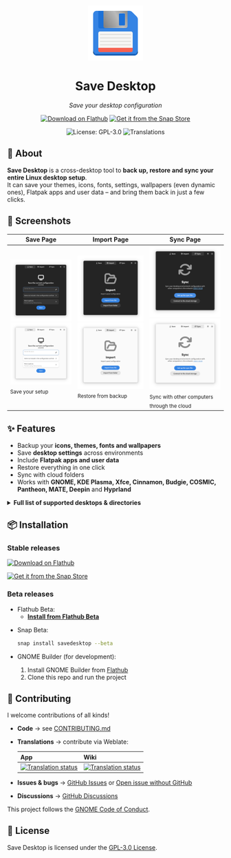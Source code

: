 <div align="center">
  <img src="/data/icons/hicolor/scalable/apps/io.github.vikdevelop.SaveDesktop.svg" width="128"/>
  <h1>Save Desktop</h1>
  <p><i>Save your desktop configuration</i></p>

  <a href='https://flathub.org/apps/io.github.vikdevelop.SaveDesktop'><img width='180' alt='Download on Flathub' src='https://flathub.org/api/badge?svg&locale=en&light'/></a>
  <a href="https://snapcraft.io/savedesktop"><img alt="Get it from the Snap Store" src="https://snapcraft.io/en/light/install.svg" /></a>
  
  ![License: GPL-3.0](https://img.shields.io/badge/License-GPLv3-blue.svg)
  ![Translations](https://hosted.weblate.org/widget/vikdevelop/savedesktop/svg-badge.svg)
</div>

## 🚀 About

**Save Desktop** is a cross-desktop tool to **back up, restore and sync your entire Linux desktop setup**.  
It can save your themes, icons, fonts, settings, wallpapers (even dynamic ones), Flatpak apps and user data – and bring them back in just a few clicks.

## 📸 Screenshots

| Save Page | Import Page | Sync Page |
|-------------|-------------|-----------|
| ![Save Page dark](/data/screenshots/save_page_dark.png#gh-dark-mode-only) ![Save Page light](/data/screenshots/save_page.png#gh-light-mode-only)<br><sub>Save your setup</sub> | ![Import Page dark](/data/screenshots/import_page_dark.png#gh-dark-mode-only) ![Import Page light](/data/screenshots/import_page.png#gh-light-mode-only)<br><sub>Restore from backup</sub> | ![Sync Page dark](/data/screenshots/sync_page_dark.png#gh-dark-mode-only) ![Sync Page light](/data/screenshots/sync_page.png#gh-light-mode-only)<br><sub>Sync with other computers through the cloud</sub> |

## ✨ Features

- Backup your **icons, themes, fonts and wallpapers**
- Save **desktop settings** across environments
- Include **Flatpak apps and user data**
- Restore everything in one click
- Sync with cloud folders
- Works with **GNOME, KDE Plasma, Xfce, Cinnamon, Budgie, COSMIC, Pantheon, MATE, Deepin** and **Hyprland**

<details>
  <summary><b>Full list of supported desktops & directories</b></summary>

  - **General directories**
  ```
  - ~/.config/dconf
  - ~/.local/share/backgrounds 
  - ~/.themes
  - ~/.icons
  - ~/.local/share/icons
  - ~/.local/share/fonts
  - ~/.fonts
  - ~/.config/gtk-4.0 
  - ~/.config/gtk-3.0
  - ~/.var/app
  - ~/.local/share/flatpak/app
  - /var/lib/flatpak/app
  ```
  - **GNOME**
  ```
   - ~/.local/share/gnome-background-properties
   - ~/.local/share/gnome-shell
   - ~/.local/share/nautilus-python
   - ~/.local/share/nautilus
   - ~/.local/share/gnome-control-center
  ```
  - **Pantheon**
  ```
  - ~/.config/plank 
  - ~/.config/marlin 
  ```
  - **Cinnamon**
  ```
  - ~/.config/nemo
  - ~/.local/share/cinnamon
  - ~/.cinnamon
  ```
  - **Budgie**
  ```
  - ~/.config/budgie-desktop
  - ~/.config/budgie-extras
  - ~/.config/nemo
  ```
  - **Cosmic (Old)**
  ```
  - ~/.config/pop-shell
  - ~/.local/share/gnome-shell
  ```
  - **Cosmic (New)**
  ```
  - ~/.config/cosmic
  - ~/.local/state/cosmic
  ```
  - **Xfce**
  ```
  - ~/.config/xfce4
  - ~/.config/Thunar
  - ~/.xfce4
  ```
  - **MATE**
  ```
  - ~/.config/caja
  ```
  - **KDE Plasma**
  ```
  - ~/.config/[k]* (all directories and files beginning with k)
  - ~/.config/gtkrc
  - ~/.config/dolphinrc
  - ~/.config/gwenviewrc
  - ~/.config/plasmashellrc
  - ~/.config/spectaclerc
  - ~/.config/plasmarc
  - ~/.config/plasma-org.kde.plasma.desktop-appletsrc
  - ~/.local/share/[k]* (all directories and files beginning with k)
  - ~/.local/share/konsole
  - ~/.local/share/dolphin
  - ~/.local/share/sddm
  - ~/.local/share/wallpapers
  - ~/.local/share/plasma-systemmonitor
  - ~/.local/share/plasma
  - ~/.local/share/aurorae
  - ~/.local/share/kscreen
  - ~/.local/share/color-schemes
  ```
  - **Deepin**
  ```
  - ~/.config/deepin
  - ~/.local/share/deepin
  ```
  - **Hyprland**
  ```
  - ~/.config/hypr
  ```
</details>

## 📦 Installation

### Stable releases

<a href='https://flathub.org/apps/io.github.vikdevelop.SaveDesktop'><img width='180' alt='Download on Flathub' src='https://flathub.org/api/badge?svg&locale=en&light'/></a>

<a href="https://snapcraft.io/savedesktop"><img alt="Get it from the Snap Store" src="https://snapcraft.io/en/light/install.svg" /></a>

### Beta releases
- Flathub Beta:  
  - [**Install from Flathub Beta**](https://dl.flathub.org/beta-repo/appstream/io.github.vikdevelop.SaveDesktop.flatpakref)


* Snap Beta:

  ```bash
  snap install savedesktop --beta
  ```
* GNOME Builder (for development):

  1. Install GNOME Builder from [Flathub](https://flathub.org/apps/org.gnome.Builder)
  2. Clone this repo and run the project

## 🤝 Contributing

I welcome contributions of all kinds!

* **Code** → see [CONTRIBUTING.md](https://github.com/vikdevelop/SaveDesktop/blob/main/CONTRIBUTING.md)
* **Translations** → contribute via Weblate:

  | App                                                                                                                                                                                      | Wiki                                                                                                                                                                                                             |
  | ---------------------------------------------------------------------------------------------------------------------------------------------------------------------------------------- | ---------------------------------------------------------------------------------------------------------------------------------------------------------------------------------------------------------------- |
  | <a href="https://hosted.weblate.org/projects/vikdevelop/savedesktop/"><img src="https://hosted.weblate.org/widget/vikdevelop/savedesktop/287x66-grey.png" alt="Translation status"/></a> | <a href="https://hosted.weblate.org/projects/vikdevelop/savedesktop-github-wiki/"><img src="https://hosted.weblate.org/widget/vikdevelop/savedesktop-github-wiki/287x66-grey.png" alt="Translation status"/></a> |
* **Issues & bugs** → [GitHub Issues](https://github.com/vikdevelop/SaveDesktop/issues) or [Open issue without GitHub](https://vikdevelop.github.io/SaveDesktop/open-issue/)
* **Discussions** → [GitHub Discussions](https://github.com/vikdevelop/SaveDesktop/discussions)

This project follows the [GNOME Code of Conduct](https://conduct.gnome.org).

## 📜 License

Save Desktop is licensed under the [GPL-3.0 License](LICENSE).
